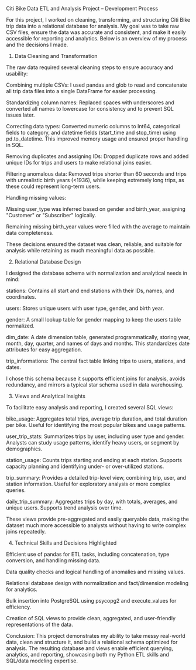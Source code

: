 Citi Bike Data ETL and Analysis Project – Development Process

For this project, I worked on cleaning, transforming, and structuring Citi Bike trip data into a relational database for analysis. My goal was to take raw CSV files, ensure the data was accurate and consistent, and make it easily accessible for reporting and analytics. Below is an overview of my process and the decisions I made.

1. Data Cleaning and Transformation

The raw data required several cleaning steps to ensure accuracy and usability:

Combining multiple CSVs: I used pandas and glob to read and concatenate all trip data files into a single DataFrame for easier processing.

Standardizing column names: Replaced spaces with underscores and converted all names to lowercase for consistency and to prevent SQL issues later.

Correcting data types: Converted numeric columns to Int64, categorical fields to category, and datetime fields (start_time and stop_time) using pd.to_datetime. This improved memory usage and ensured proper handling in SQL.

Removing duplicates and assigning IDs: Dropped duplicate rows and added unique IDs for trips and users to make relational joins easier.

Filtering anomalous data: Removed trips shorter than 60 seconds and trips with unrealistic birth years (<1936), while keeping extremely long trips, as these could represent long-term users.

Handling missing values:

Missing user_type was inferred based on gender and birth_year, assigning "Customer" or "Subscriber" logically.

Remaining missing birth_year values were filled with the average to maintain data completeness.

These decisions ensured the dataset was clean, reliable, and suitable for analysis while retaining as much meaningful data as possible.

2. Relational Database Design

I designed the database schema with normalization and analytical needs in mind:

stations: Contains all start and end stations with their IDs, names, and coordinates.

users: Stores unique users with user type, gender, and birth year.

gender: A small lookup table for gender mapping to keep the users table normalized.

dim_date: A date dimension table, generated programmatically, storing year, month, day, quarter, and names of days and months. This standardizes date attributes for easy aggregation.

trip_informations: The central fact table linking trips to users, stations, and dates.

I chose this schema because it supports efficient joins for analysis, avoids redundancy, and mirrors a typical star schema used in data warehousing.

3. Views and Analytical Insights

To facilitate easy analysis and reporting, I created several SQL views:

bike_usage: Aggregates total trips, average trip duration, and total duration per bike. Useful for identifying the most popular bikes and usage patterns.

user_trip_stats: Summarizes trips by user, including user type and gender. Analysts can study usage patterns, identify heavy users, or segment by demographics.

station_usage: Counts trips starting and ending at each station. Supports capacity planning and identifying under- or over-utilized stations.

trip_summary: Provides a detailed trip-level view, combining trip, user, and station information. Useful for exploratory analysis or more complex queries.

daily_trip_summary: Aggregates trips by day, with totals, averages, and unique users. Supports trend analysis over time.

These views provide pre-aggregated and easily queryable data, making the dataset much more accessible to analysts without having to write complex joins repeatedly.

4. Technical Skills and Decisions Highlighted

Efficient use of pandas for ETL tasks, including concatenation, type conversion, and handling missing data.

Data quality checks and logical handling of anomalies and missing values.

Relational database design with normalization and fact/dimension modeling for analytics.

Bulk insertion into PostgreSQL using psycopg2 and execute_values for efficiency.

Creation of SQL views to provide clean, aggregated, and user-friendly representations of the data.

Conclusion:
This project demonstrates my ability to take messy real-world data, clean and structure it, and build a relational schema optimized for analysis. The resulting database and views enable efficient querying, analytics, and reporting, showcasing both my Python ETL skills and SQL/data modeling expertise.